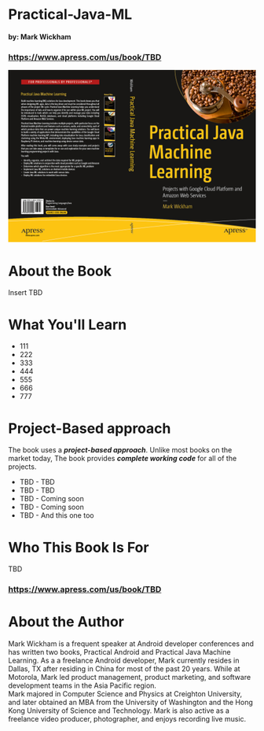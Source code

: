 # Practical-Java-ML
#### by: Mark Wickham

### https://www.apress.com/us/book/TBD

![](Wickham-Practical-Java-ML-Cover.jpg)

# About the Book
Insert TBD 

# What You'll Learn
* 111
* 222
* 333
* 444
* 555
* 666 
* 777 

# Project-Based approach
The book uses a **_project-based approach_**. Unlike most books on the market today, The book provides **_complete working code_** for all of the projects.
* TBD - TBD
* TBD - TBD
* TBD - Coming soon
* TBD - Coming soon
* TBD - And this one too


# Who This Book Is For
TBD

### https://www.apress.com/us/book/TBD

# About the Author
Mark Wickham is a frequent speaker at Android developer conferences and has written two books, Practical Android and Practical Java Machine Learning.
As a a freelance Android developer, Mark currently resides in Dallas, TX after residing in China for most of the past 20 years. 
While at Motorola, Mark led product management, product marketing, and software development teams in the Asia Pacific region.  
Mark majored in Computer Science and Physics at Creighton University, and later obtained an MBA from the University of Washington and the Hong Kong University of Science and Technology. 
Mark is also active as a freelance video producer, photographer, and enjoys recording live music.
